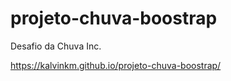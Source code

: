 # projeto-chuva-boostrap
 Desafio da Chuva Inc.


https://kalvinkm.github.io/projeto-chuva-boostrap/